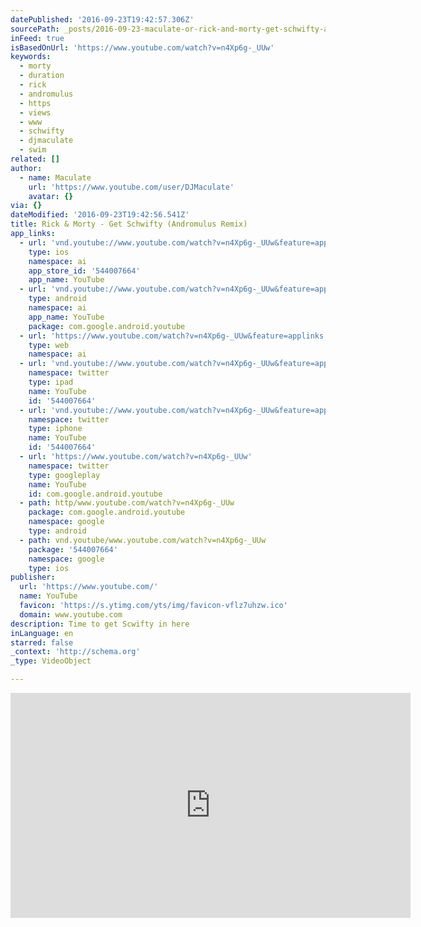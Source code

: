 ```yaml
---
datePublished: '2016-09-23T19:42:57.306Z'
sourcePath: _posts/2016-09-23-maculate-or-rick-and-morty-get-schwifty-andromulus-remix.md
inFeed: true
isBasedOnUrl: 'https://www.youtube.com/watch?v=n4Xp6g-_UUw'
keywords:
  - morty
  - duration
  - rick
  - andromulus
  - https
  - views
  - www
  - schwifty
  - djmaculate
  - swim
related: []
author:
  - name: Maculate
    url: 'https://www.youtube.com/user/DJMaculate'
    avatar: {}
via: {}
dateModified: '2016-09-23T19:42:56.541Z'
title: Rick & Morty - Get Schwifty (Andromulus Remix)
app_links:
  - url: 'vnd.youtube://www.youtube.com/watch?v=n4Xp6g-_UUw&feature=applinks'
    type: ios
    namespace: ai
    app_store_id: '544007664'
    app_name: YouTube
  - url: 'vnd.youtube://www.youtube.com/watch?v=n4Xp6g-_UUw&feature=applinks'
    type: android
    namespace: ai
    app_name: YouTube
    package: com.google.android.youtube
  - url: 'https://www.youtube.com/watch?v=n4Xp6g-_UUw&feature=applinks'
    type: web
    namespace: ai
  - url: 'vnd.youtube://www.youtube.com/watch?v=n4Xp6g-_UUw&feature=applinks'
    namespace: twitter
    type: ipad
    name: YouTube
    id: '544007664'
  - url: 'vnd.youtube://www.youtube.com/watch?v=n4Xp6g-_UUw&feature=applinks'
    namespace: twitter
    type: iphone
    name: YouTube
    id: '544007664'
  - url: 'https://www.youtube.com/watch?v=n4Xp6g-_UUw'
    namespace: twitter
    type: googleplay
    name: YouTube
    id: com.google.android.youtube
  - path: http/www.youtube.com/watch?v=n4Xp6g-_UUw
    package: com.google.android.youtube
    namespace: google
    type: android
  - path: vnd.youtube/www.youtube.com/watch?v=n4Xp6g-_UUw
    package: '544007664'
    namespace: google
    type: ios
publisher:
  url: 'https://www.youtube.com/'
  name: YouTube
  favicon: 'https://s.ytimg.com/yts/img/favicon-vflz7uhzw.ico'
  domain: www.youtube.com
description: Time to get Scwifty in here
inLanguage: en
starred: false
_context: 'http://schema.org'
_type: VideoObject

---
```

<iframe src="https://cdn.embedly.com/widgets/media.html?src=https%3A%2F%2Fwww.youtube.com%2Fembed%2Fn4Xp6g-_UUw%3Ffeature%3Doembed&amp;url=http%3A%2F%2Fwww.youtube.com%2Fwatch%3Fv%3Dn4Xp6g-_UUw&amp;image=https%3A%2F%2Fi.ytimg.com%2Fvi%2Fn4Xp6g-_UUw%2Fhqdefault.jpg&amp;key=b7d04c9b404c499eba89ee7072e1c4f7&amp;type=text%2Fhtml&amp;schema=youtube" width="640" height="360" scrolling="no" frameborder="0" allowfullscreen="" style=""></iframe>